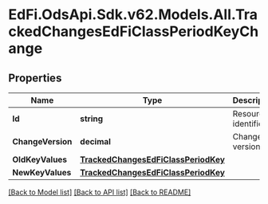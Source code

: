 # EdFi.OdsApi.Sdk.v62.Models.All.TrackedChangesEdFiClassPeriodKeyChange

## Properties

Name | Type | Description | Notes
------------ | ------------- | ------------- | -------------
**Id** | **string** | Resource identifier | [optional] 
**ChangeVersion** | **decimal** | Change version | [optional] 
**OldKeyValues** | [**TrackedChangesEdFiClassPeriodKey**](TrackedChangesEdFiClassPeriodKey.md) |  | [optional] 
**NewKeyValues** | [**TrackedChangesEdFiClassPeriodKey**](TrackedChangesEdFiClassPeriodKey.md) |  | [optional] 

[[Back to Model list]](../../README.md#documentation-for-models) [[Back to API list]](../../README.md#documentation-for-api-endpoints) [[Back to README]](../../README.md)

